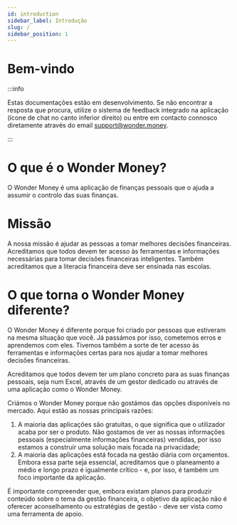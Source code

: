 ```yaml
---
id: introduction
sidebar_label: Introdução
slug: /
sidebar_position: 1
---
```


# Bem-vindo

:::info

Estas documentações estão em desenvolvimento. Se não encontrar a resposta que procura, utilize o sistema de feedback integrado na aplicação (ícone de chat no canto inferior direito) ou entre em contacto connosco diretamente através do email [support@wonder.money](mailto:support@wonder.money).

:::

# O que é o Wonder Money?

O Wonder Money é uma aplicação de finanças pessoais que o ajuda a assumir o controlo das suas finanças.

# Missão

A nossa missão é ajudar as pessoas a tomar melhores decisões financeiras. Acreditamos que todos devem ter acesso às ferramentas e informações necessárias para tomar decisões financeiras inteligentes. Também acreditamos que a literacia financeira deve ser ensinada nas escolas.

# O que torna o Wonder Money diferente?

O Wonder Money é diferente porque foi criado por pessoas que estiveram na mesma situação que você. Já passámos por isso, cometemos erros e aprendemos com eles. Tivemos também a sorte de ter acesso às ferramentas e informações certas para nos ajudar a tomar melhores decisões financeiras.

Acreditamos que todos devem ter um plano concreto para as suas finanças pessoais, seja num Excel, através de um gestor dedicado ou através de uma aplicação como o Wonder Money.

Criámos o Wonder Money porque não gostámos das opções disponíveis no mercado. Aqui estão as nossas principais razões:

1. A maioria das aplicações são gratuitas, o que significa que o utilizador acaba por ser o produto. Não gostamos de ver as nossas informações pessoais (especialmente informações financeiras) vendidas, por isso estamos a construir uma solução mais focada na privacidade;
2. A maioria das aplicações está focada na gestão diária com orçamentos. Embora essa parte seja essencial, acreditamos que o planeamento a médio e longo prazo é igualmente crítico - e, por isso, é também um foco importante da aplicação.

É importante compreender que, embora existam planos para produzir conteúdo sobre o tema da gestão financeira, o objetivo da aplicação não é oferecer aconselhamento ou estratégias de gestão - deve ser vista como uma ferramenta de apoio.
